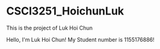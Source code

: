 # CSCI3251_HoichunLuk
This is the project of Luk Hoi Chun

Hello, I'm Luk Hoi Chun!
My Student number is 1155176886!
